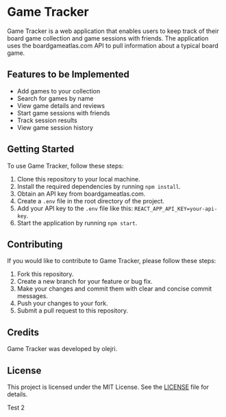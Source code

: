 # Game Tracker

Game Tracker is a web application that enables users to keep track of their board game collection and game sessions with friends. The application uses the boardgameatlas.com API to pull information about a typical board game.

## Features to be Implemented

- Add games to your collection
- Search for games by name
- View game details and reviews
- Start game sessions with friends
- Track session results
- View game session history

## Getting Started

To use Game Tracker, follow these steps:

1. Clone this repository to your local machine.
2. Install the required dependencies by running `npm install`.
3. Obtain an API key from boardgameatlas.com.
4. Create a `.env` file in the root directory of the project.
5. Add your API key to the `.env` file like this: `REACT_APP_API_KEY=your-api-key`.
6. Start the application by running `npm start`.


## Contributing

If you would like to contribute to Game Tracker, please follow these steps:

1. Fork this repository.
2. Create a new branch for your feature or bug fix.
3. Make your changes and commit them with clear and concise commit messages.
4. Push your changes to your fork.
5. Submit a pull request to this repository.

## Credits

Game Tracker was developed by olejri.

## License

This project is licensed under the MIT License. See the [LICENSE](LICENSE) file for details.

Test 2
